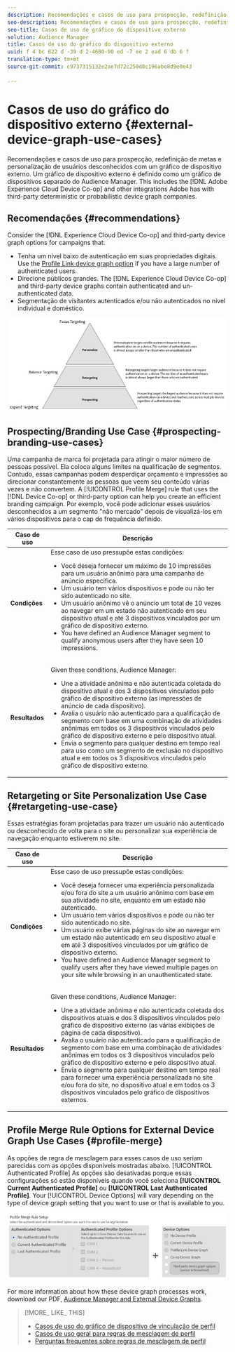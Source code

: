 ```yaml
---
description: Recomendações e casos de uso para prospecção, redefinição de metas e personalização de usuários desconhecidos com um gráfico de dispositivo externo. Um gráfico de dispositivo externo é definido como um gráfico de dispositivos separado do Audience Manager. Isso inclui o Device Co-op da Adobe Experience Cloud e outras integrações que a Adobe possui com empresas determinísticos determinísticos ou determinionais de dispositivos.
seo-description: Recomendações e casos de uso para prospecção, redefinição de metas e personalização de usuários desconhecidos com um gráfico de dispositivo externo. Um gráfico de dispositivo externo é definido como um gráfico de dispositivos separado do Audience Manager. Isso inclui o Device Co-op da Adobe Experience Cloud e outras integrações que a Adobe possui com empresas determinísticos determinísticos ou determinionais de dispositivos.
seo-title: Casos de uso do gráfico do dispositivo externo
solution: Audience Manager
title: Casos de uso do gráfico do dispositivo externo
uuid: f 4 bc 822 d -39 d 2-4680-90 ed -7 ee 2 ead 6 db 6 f
translation-type: tm+mt
source-git-commit: c9737315132e2ae7d72c250d8c196abe8d9e0e43

---
```



# Casos de uso do gráfico do dispositivo externo {#external-device-graph-use-cases}

Recomendações e casos de uso para prospecção, redefinição de metas e personalização de usuários desconhecidos com um gráfico de dispositivo externo. Um gráfico de dispositivo externo é definido como um gráfico de dispositivos separado do Audience Manager. This includes the [!DNL Adobe Experience Cloud Device Co-op] and other integrations Adobe has with third-party deterministic or probabilistic device graph companies.

## Recomendações {#recommendations}

Consider the [!DNL Experience Cloud Device Co-op] and third-party device graph options for campaigns that:

* Tenha um nível baixo de autenticação em suas propriedades digitais. Use the [Profile Link device graph option](../../features/profile-merge-rules/merge-rule-definitions.md#device-options) if you have a large number of authenticated users.
* Direcione públicos grandes. The [!DNL Experience Cloud Device Co-op] and third-party device graphs contain authenticated and un-authenticated data.
* Segmentação de visitantes autenticados e/ou não autenticados no nível individual e doméstico.

![](assets/merge-rule-triangle1.png)

## Prospecting/Branding Use Case {#prospecting-branding-use-cases}

Uma campanha de marca foi projetada para atingir o maior número de pessoas possível. Ela coloca alguns limites na qualificação de segmentos. Contudo, essas campanhas podem desperdiçar orçamento e impressões ao direcionar constantemente as pessoas que veem seu conteúdo várias vezes e não convertem. A [!UICONTROL Profile Merge] rule that uses the [!DNL Device Co-op] or third-party option can help you create an efficient branding campaign. Por exemplo, você pode adicionar esses usuários desconhecidos a um segmento &quot;não mercado&quot; depois de visualizá-los em vários dispositivos para o cap de frequência definido.

<table id="table_00F6EED172574E80A38CADA8A92A23B1"> 
 <thead> 
  <tr> 
   <th colname="col1" class="entry"> Caso de uso </th> 
   <th colname="col2" class="entry"> Descrição </th> 
  </tr> 
 </thead>
 <tbody> 
  <tr> 
   <td colname="col1"> <p> <b>Condições</b> </p> </td> 
   <td colname="col2">Esse caso de uso pressupõe estas condições: <p> 
     <ul id="ul_F5CA7EE525774F7EBA5FBB5F94E4EDC8"> 
      <li id="li_81AE304924724146A24FAB5B6533AD8E">Você deseja fornecer um máximo de 10 impressões para um usuário anônimo para uma campanha de anúncio específica. </li> 
      <li id="li_E371F989735245B0B82433DE240D56D0">Um usuário tem vários dispositivos e pode ou não ter sido autenticado no site. </li> 
      <li id="li_9231ABE15CA249E6B79D8BF0E511FD33">Um usuário anônimo vê o anúncio um total de 10 vezes ao navegar em um estado não autenticado em seu dispositivo atual e até 3 dispositivos vinculados por um gráfico de dispositivo externo. </li> 
      <li id="li_8C276C07019C49EFA3A0D0D54CF73C31">You have defined an <span class="keyword"> Audience Manager</span> segment to qualify anonymous users after they have seen 10 impressions. </li> 
     </ul> </p> </td> 
  </tr> 
  <tr> 
   <td colname="col1"> <p> <b>Resultados</b> </p> </td> 
   <td colname="col2"> <p>Given these conditions, <span class="keyword"> Audience Manager</span>: </p> <p> 
     <ul id="ul_8E988B1005324526BC6DC6637BBACCFB"> 
      <li id="li_C9DD546754914BACB8F4C92C7D4ED70E">Une a atividade anônima e não autenticada coletada do dispositivo atual e dos 3 dispositivos vinculados pelo gráfico de dispositivo externo (as impressões de anúncio de cada dispositivo). </li> 
      <li id="li_FB55CB9116074525BA30FF062D1136AE">Avalia o usuário não autenticado para a qualificação de segmento com base em uma combinação de atividades anônimas em todos os 3 dispositivos vinculados pelo gráfico de dispositivo externo e pelo dispositivo atual. </li> 
      <li id="li_B28EB32F718145A7ABBDAC0AF75E2AFC">Envia o segmento para qualquer destino em tempo real para uso como um segmento de exclusão no dispositivo atual e em todos os 3 dispositivos vinculados pelo gráfico de dispositivo externo. </li> 
     </ul> </p> </td> 
  </tr> 
 </tbody> 
</table>

## Retargeting or Site Personalization Use Case {#retargeting-use-case}

Essas estratégias foram projetadas para trazer um usuário não autenticado ou desconhecido de volta para o site ou personalizar sua experiência de navegação enquanto estiverem no site.

<table id="table_0EE2052AA3E744B3B76036FC06B5A453"> 
 <thead> 
  <tr> 
   <th colname="col1" class="entry"> Caso de uso </th> 
   <th colname="col2" class="entry"> Descrição </th> 
  </tr> 
 </thead>
 <tbody> 
  <tr> 
   <td colname="col1"> <p> <b>Condições</b> </p> </td> 
   <td colname="col2">Esse caso de uso pressupõe estas condições: <p> 
     <ul id="ul_FD0B869B4AF3453FAEC9BA3A45ABF039"> 
      <li id="li_8E30BAED42E94AB3B81FCB1C7464E5FC">Você deseja fornecer uma experiência personalizada e/ou fora do site a um usuário anônimo com base em sua atividade no site, enquanto em um estado não autenticado. </li> 
      <li id="li_3DBE53BA94324F1BA1C52A37AD4E426C">Um usuário tem vários dispositivos e pode ou não ter sido autenticado no site. </li> 
      <li id="li_F867AFBDC1A54CD6A68AB0EC196E27C9">Um usuário exibe várias páginas do site ao navegar em um estado não autenticado em seu dispositivo atual e em até 3 dispositivos vinculados por um gráfico de dispositivo externo. </li> 
      <li id="li_7E35D77949CE4E69BD51655AA4C40BEE">You have defined an <span class="keyword"> Audience Manager</span> segment to qualify users after they have viewed multiple pages on your site while browsing in an unauthenticated state. </li> 
     </ul> </p> </td> 
  </tr> 
  <tr> 
   <td colname="col1"> <p> <b>Resultados</b> </p> </td> 
   <td colname="col2"> <p>Given these conditions, <span class="wintitle"> Audience Manager</span>: </p> <p> 
     <ul id="ul_301339426B0643B295DC5B17E1939CFB"> 
      <li id="li_7E8BC3B179804F4A929497DE81E76911">Une a atividade anônima e não autenticada coletada dos dispositivos atuais e dos 3 dispositivos vinculados pelo gráfico de dispositivo externo (as várias exibições de página de cada dispositivo). </li> 
      <li id="li_803EFD58AA124A5BBC8279C4DC695544">Avalia o usuário não autenticado para a qualificação de segmento com base em uma combinação de atividades anônimas em todos os 3 dispositivos vinculados pelo gráfico de dispositivo externo e pelo dispositivo atual. </li> 
      <li id="li_98D749268CC5456CBC9CF3BF5EB91BA8">Envia o segmento para qualquer destino em tempo real para fornecer uma experiência personalizada no site e/ou fora do site, no dispositivo atual e em todos os 3 dispositivos vinculados pelo gráfico de dispositivos externos. </li>
     </ul> </p> </td>
  </tr>
 </tbody>
</table>

## Profile Merge Rule Options for External Device Graph Use Cases {#profile-merge}

As opções de regra de mesclagem para esses casos de uso seriam parecidas com as opções disponíveis mostradas abaixo. [!UICONTROL Authenticated Profile] As opções são desativadas porque essas configurações só estão disponíveis quando você seleciona **[!UICONTROL Current Authenticated Profile]** ou **[!UICONTROL Last Authenticated Profile]**. Your [!UICONTROL Device Options] will vary depending on the type of device graph setting that you want to use or that is available to you.

![](assets/merge-rules-external.png)

For more information about how these device graph processes work, download our PDF, [Audience Manager and External Device Graphs](https://marketing.adobe.com/resources/help/en_US/aam/downloads/AAM_Device_Graphs.pdf).

>[!MORE_ LIKE_ THIS]
>
>* [Casos de uso do gráfico de dispositivo de vinculação de perfil](../../features/profile-merge-rules/profile-link-use-case.md)
>* [Casos de uso geral para regras de mesclagem de perfil](../../features/profile-merge-rules/merge-rule-targeting-options.md)
>* [Perguntas frequentes sobre regras de mesclagem de perfil](../../faq/faq-profile-merge.md)

